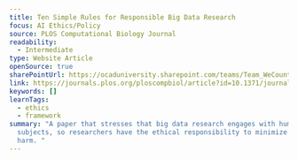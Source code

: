 ```yaml
---
title: Ten Simple Rules for Responsible Big Data Research
focus: AI Ethics/Policy
source: PLOS Computational Biology Journal
readability:
  - Intermediate
type: Website Article
openSource: true
sharePointUrl: https://ocaduniversity.sharepoint.com/teams/Team_WeCount/Shared%20Documents/Resources%20and%20Tools/Literature%20(curated)/Ten%20Simple%20Rules%20for%20Responsible%20Big%20Data%20Research.pdf
link: https://journals.plos.org/ploscompbiol/article?id=10.1371/journal.pcbi.1005399
keywords: []
learnTags:
  - ethics
  - framework
summary: "A paper that stresses that big data research engages with human
  subjects, so researchers have the ethical responsibility to minimize potential
  harm. "
---
```

